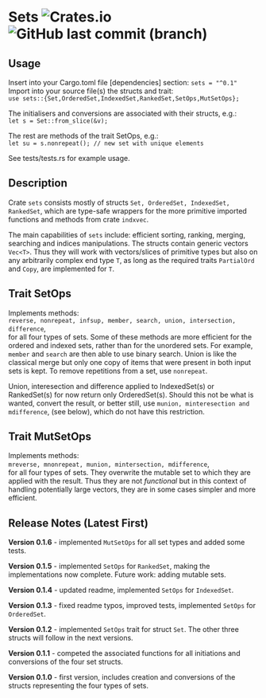 # Sets ![Crates.io](https://img.shields.io/crates/v/sets?logo=rust) ![GitHub last commit (branch)](https://img.shields.io/github/last-commit/liborty/sets/HEAD?logo=github)  

## Usage

Insert into your Cargo.toml file [dependencies] section: `sets = "^0.1"`  
Import into your source file(s) the structs and trait:  
```use sets::{Set,OrderedSet,IndexedSet,RankedSet,SetOps,MutSetOps};```

The initialisers and conversions are associated with their structs, e.g.:  
```let s = Set::from_slice(&v);```

The rest are methods of the trait SetOps, e.g.:  
`let su = s.nonrepeat(); // new set with unique elements`

See tests/tests.rs for example usage.

## Description

Crate `sets` consists mostly of structs `Set, OrderedSet, IndexedSet, RankedSet`, which are type-safe wrappers for the more primitive imported functions and methods from crate `indxvec`.

The main capabilities of `sets` include: efficient sorting, ranking, merging, searching and indices manipulations. The structs contain generic vectors `Vec<T>`. Thus they will work with vectors/slices of primitive types but also on any arbitrarily complex end type `T`, as long as the required traits `PartialOrd` and `Copy`, are implemented for `T`.

## Trait SetOps

Implements methods:  
`reverse, nonrepeat, infsup, member, search, union, intersection, difference`,    
for all four types of sets. Some of these methods are more efficient for the ordered and indexed sets, rather than for the unordered sets. For example, `member` and `search` are then able to use binary search. Union is like the classical merge but only one copy of items that were present in both input sets is kept. To remove repetitions from a set, use `nonrepeat`.

Union, interesection and difference applied to IndexedSet(s) or RankedSet(s) for now return only OrderedSet(s). Should this not be what is wanted, convert the result, or better still, use `munion, minteresection and mdifference`, (see below), which do not have this restriction.

## Trait MutSetOps

Implements methods:  
`mreverse, mnonrepeat, munion, mintersection, mdifference`,  
for all four types of sets. They overwrite the mutable set to which they are applied with the result. Thus they are not *functional* but in this context of handling potentially large vectors, they are in some cases simpler and more efficient.

## Release Notes (Latest First)

**Version 0.1.6** - implemented `MutSetOps` for all set types and added some tests.

**Version 0.1.5** - implemented `SetOps` for `RankedSet`, making the implementations now complete. Future work: adding  mutable sets.

**Version 0.1.4** - updated readme, implemented `SetOps` for `IndexedSet`.

**Version 0.1.3** - fixed readme typos, improved tests, implemented `SetOps` for `OrderedSet`.

**Version 0.1.2** - implemented `SetOps` trait for struct `Set`. The other three structs will follow in the next versions.

**Version 0.1.1** - competed the associated functions for all initiations and conversions of the four set structs.

**Version 0.1.0** - first version, includes creation and conversions of the structs representing the four types of sets.
